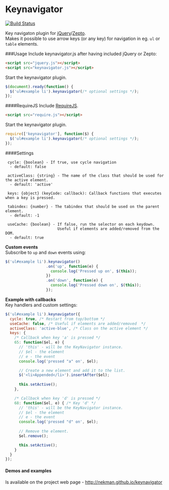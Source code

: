 Keynavigator
======

[![Build Status](https://travis-ci.org/nekman/keynavigator.png?branch=master)](https://travis-ci.org/nekman/keynavigator)

Key navigaton plugin for <a href="http://jquery.com">jQuery</a>/<a href="http://zeptojs.com">Zepto</a>.
<br/>
Makes it possible to use arrow keys (or any key) for navigation in eg. `ul` or `table` elements.

###Usage
Include keynavigator.js after having included jQuery or Zepto:
```html
<script src="jquery.js"></script>
<script src="keynavigator.js"></script>
```
Start the keynavigator plugin.
```javascript
$(document).ready(function() {
  $('ul#example li').keynavigator(/* optional settings */);
});  
```

####RequireJS
Include <a href="http://requirejs.org">RequireJS</a>.
```html
<script src="require.js"></script>
```
Start the keynavigator plugin.
```javascript
require(['keynavigator'], function($) {
  $('ul#example li').keynavigator(/* optional settings */);
});  

```
####Settings
```
 cycle: {boolean} - If true, use cycle navigation
  - default: false     

 activeClass: {string} - The name of the class that should be used for the active element.
  - default: 'active'
 
 keys: {object} (keyCode: callback): Callback functions that executes when a key is pressed.

 tabindex: {number} - The tabindex that should be used on the parent element.
  - default: -1

 useCache: {boolean} - If false, run the selector on each keydown. 
                       Useful if elements are added/removed from the DOM.
  - default: true
```

<strong>Custom events</strong><br/>
Subscribe to ```up``` and ```down``` events using:
```javascript
$('ul#example li').keynavigator()
                  .on('up', function(e) {
                    console.log('Pressed up on', $(this));
                  })
                  .on('down', function(e) {
                    console.log('Pressed down on', $(this));
                  });
```

<strong>Example with callbacks</strong><br/>
Key handlers and custom settings:
```javascript
$('ul#example li').keynavigator({
  cycle: true, /* Restart from top/bottom */
  useCache: false, /* Useful if elements are added/removed  */
  activeClass: 'active-blue', /* Class on the active element */
  keys: {
    /* Callback when key 'a' is pressed */
    65: function($el, e) {
      // 'this' - will be the KeyNavigator instance.
      // $el - the element
      // e - the event
      console.log('pressed "a" on', $el);

      // Create a new element and add it to the list.
      $('<li>Appended</li>').insertAfter($el);
      
      this.setActive();
    },

    /* Callback when key 'd' is pressed */
    68: function($el, e) { /* Key 'd' */
      // 'this' - will be the KeyNavigator instance.
      // $el - the element
      // e - the event      
      console.log('pressed "d" on', $el);
      
      // Remove the element.
      $el.remove();

      this.setActive();
    }
  }
});
```
#### Demos and examples
Is available on the project web page - http://nekman.github.io/keynavigator


